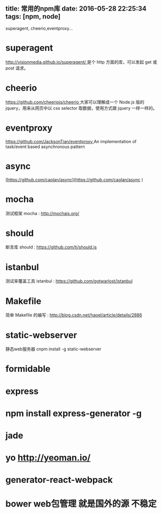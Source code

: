 title: 常用的npm库
date: 2016-05-28 22:25:34
tags: [npm, node]
---

superagent, cheerio,eventproxy...
<!--more-->

#  superagent
[http://visionmedia.github.io/superagent/ ](http://visionmedia.github.io/superagent/ )是个 http 方面的库，可以发起 get 或 post 请求。
#  cheerio
[https://github.com/cheeriojs/cheerio ](https://github.com/cheeriojs/cheerio ) 大家可以理解成一个 Node.js 版的 jquery，用来从网页中以 css selector 取数据，使用方式跟 jquery 一样一样的。
# eventproxy
[https://github.com/JacksonTian/eventproxy ](https://github.com/JacksonTian/eventproxy )
An implementation of task/event based asynchronous pattern
# async
[https://github.com/caolan/async](https://github.com/caolan/async )
# mocha 
测试框架 mocha : http://mochajs.org/
# should
断言库 should : https://github.com/tj/should.js
# istanbul 
测试率覆盖工具 istanbul : https://github.com/gotwarlost/istanbul
# Makefile
简单 Makefile 的编写 : http://blog.csdn.net/haoel/article/details/2886
# static-webserver
静态web服务器 cnpm install -g static-webserver

# formidable
# express
# npm install express-generator -g 
# jade
# yo http://yeoman.io/
# generator-react-webpack
# bower web包管理 就是国外的源 不稳定
